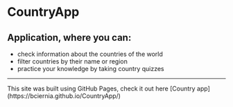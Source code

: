 # CountryApp

## Application, where you can:


- check information about the countries of the world
- filter countries by their name or region
- practice your knowledge by taking country quizzes

<hr>
This site was built using GitHub Pages, check it out here [Country app](https://bciernia.github.io/CountryApp/)
